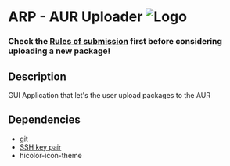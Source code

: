 # ARP - AUR Uploader ![Logo](resources/icons/arp.png)
### Check the [Rules of submission](https://wiki.archlinux.org/title/AUR_submission_guidelines#Rules_of_submission) first before considering uploading a new package!

## Description

GUI Application that let's the user upload packages to the AUR

## Dependencies

-   git
-   [SSH key pair](https://wiki.archlinux.org/title/AUR_submission_guidelines#Authentication)
-   hicolor-icon-theme
